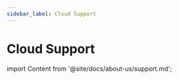```yaml
---
sidebar_label: Cloud Support
---
```

# Cloud Support

import Content from '@site/docs/about-us/support.md';

<Content />
